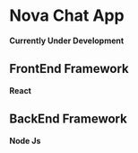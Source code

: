 # Nova Chat App
**Currently Under Development**

## FrontEnd Framework
**React**

## BackEnd Framework
**Node Js**